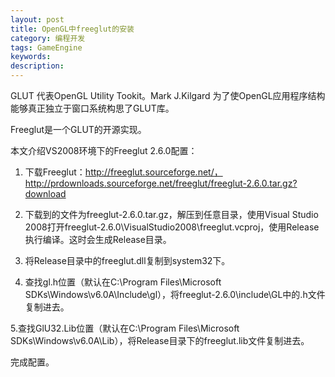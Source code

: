 ```yaml
---
layout: post
title: OpenGL中freeglut的安装
category: 编程开发
tags: GameEngine
keywords: 
description: 
---
```


 

GLUT 代表OpenGL Utility Tookit。Mark J.Kilgard 为了使OpenGL应用程序结构能够真正独立于窗口系统构思了GLUT库。

 

Freeglut是一个GLUT的开源实现。

 

本文介绍VS2008环境下的Freeglut 2.6.0配置：

 

1. 下载Freeglut：http://freeglut.sourceforge.net/，http://prdownloads.sourceforge.net/freeglut/freeglut-2.6.0.tar.gz?download

 

2. 下载到的文件为freeglut-2.6.0.tar.gz，解压到任意目录，使用Visual Studio 2008打开freeglut-2.6.0\\VisualStudio2008\\freeglut.vcproj，使用Release执行编译。这时会生成Release目录。

 

3. 将Release目录中的freeglut.dll复制到system32下。

 

4. 查找gl.h位置（默认在C:\\Program Files\\Microsoft SDKs\\Windows\\v6.0A\\Include\\gl），将freeglut-2.6.0\\include\\GL中的.h文件复制进去。

 

5.查找GlU32.Lib位置（默认在C:\\Program Files\\Microsoft SDKs\\Windows\\v6.0A\\Lib），将Release目录下的freeglut.lib文件复制进去。

 

完成配置。






